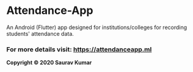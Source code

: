 # Attendance-App   
An Android (Flutter) app designed for institutions/colleges for recording students' attendance data.  
### For more details visit: https://attendanceapp.ml
<b> Copyright © 2020 Saurav Kumar </b>
